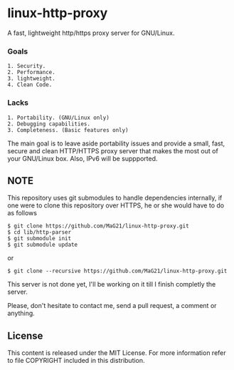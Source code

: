 # linux-http-proxy
A fast, lightweight http/https proxy server for GNU/Linux.

### Goals
	1. Security.
	2. Performance.
	3. lightweight.
	4. Clean Code.

### Lacks
	1. Portability. (GNU/Linux only)
	2. Debugging capabilities.
	3. Completeness. (Basic features only)

The main goal is to leave aside portability issues and provide a small, fast,
secure and clean HTTP/HTTPS proxy server that makes the most out of your
GNU/Linux box. Also, IPv6 will be suppported.

## NOTE
This repository uses git submodules to handle dependencies internally, if one
were to clone this repository over HTTPS, he or she would have to do as follows

	$ git clone https://github.com/MaG21/linux-http-proxy.git
	$ cd lib/http-parser
	$ git submodule init
	$ git submodule update

or

	$ git clone --recursive https://github.com/MaG21/linux-http-proxy.git


This server is not done yet, I'll be working on it till I finish completly
the server.

Please, don't hesitate to contact me, send a pull request, a comment or
anything.

## License
This content is released under the MIT License. For more information
refer to file COPYRIGHT included in this distribution.
